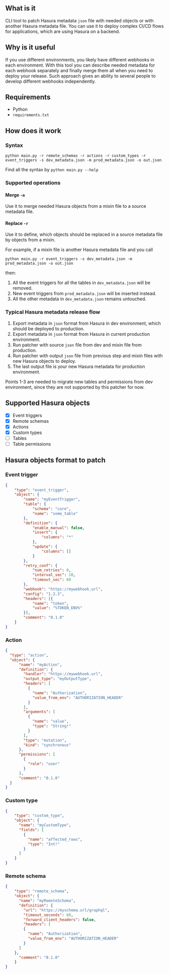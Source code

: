 ## What is it

CLI tool to patch Hasura metadata `json` file with needed objects or with another Hasura metadata file. You can use it to deploy complex CI/CD flows for applications, which are using Hasura on a backend.

## Why is it useful

If you use different environments, you likely have different webhooks in each environment. With this tool you can describe needed metadata for each webhook separately and finally merge them all when you need to deploy your release. Such approach gives an ability to several people to develop different webhooks independently.

## Requirements

- Python
- `requirements.txt`

## How does it work

### Syntax 

```shell
python main.py -r remote_schemas -r actions -r custom_types -r event_triggers -s dev_metadata.json -m prod_metadata.json -o out.json
```
Find all the syntax by `python main.py --help`

### Supported operations

#### Merge `-m`
Use it to merge needed Hasura objects from a mixin file to a source metadata file.

#### Replace `-r`

Use it to define, which objects should be replaced in a source metadata file by objects from a mixin. 

For example, if a mixin file is another Hasura metadata file and you call

```shell
python main.py -r event_triggers -s dev_metadata.json -m prod_metadata.json -o out.json
```

then:
1. All the event triggers for all the tables in `dev_metadata.json` will be removed.
2. New event triggers from `prod_metadata.json` will be inserted instead.
3. All the other metadata in `dev_metadata.json` remains untouched.

### Typical Hasura metadata release flow

1. Export metadata in `json` format from Hasura in dev environment, which should be deployed to production.
2. Export metadata in `json` format from Hasura in current production environment.
3. Run patcher with source `json` file from dev and mixin file from production.
4. Run patcher with output `json` file from previous step and mixin files with new Hasura objects to deploy.
5. The last output file is your new Hasura metadata for production environment. 

Points 1-3 are needed to migrate new tables and permissions from dev environment, since they are not supported by this patcher for now.

## Supported Hasura objects

* [x] Event triggers
* [x] Remote schemas
* [x] Actions
* [x] Custom types
* [ ] Tables
* [ ] Table permissions

## Hasura objects format to patch

### Event trigger

```json
{
    "type": "event_trigger",
    "object": {
        "name": "myEventTrigger",
        "table": {
            "schema": "core",
            "name": "some_table"
        },
        "definition": {
            "enable_manual": false,
            "insert": {
                "columns": "*"
            },
            "update": {
                "columns": []
            }
        },
        "retry_conf": {
            "num_retries": 0,
            "interval_sec": 10,
            "timeout_sec": 60
        },
        "webhook": "https://mywebhook.url",
        "config": "1.2.3",
        "headers": [{
            "name": "token",
            "value": "%TOKEN_ENV%"
        }],
        "comment": "0.1.0"
    }
}
```

### Action

```json
{
  "type": "action",
  "object": {
      "name": "myAction",
      "definition": {
        "handler": "https://mywebhook.url",
        "output_type": "myOutputType",
        "headers": [
          {
            "name": "Authorization",
            "value_from_env": "AUTHORIZATION_HEADER"
          }
        ],
        "arguments": [
          {
            "name": "value",
            "type": "String!"
          }
        ],
        "type": "mutation",
        "kind": "synchronous"
      },
      "permissions": [
        {
          "role": "user"
        }
      ],
      "comment": "0.1.0"
  }
}
```

### Custom type

```json
{
    "type": "custom_type",
    "object": {
      "name": "myCustomType",
      "fields": [
        {
          "name": "affected_rows",
          "type": "Int!"
        }
      ]
    }
}
```

### Remote schema

```json
{
    "type": "remote_schema",
    "object": {
      "name": "myRemoteSchema",
      "definition": {
        "url": "https://myschema.url/graphql",
        "timeout_seconds": 60,
        "forward_client_headers": false,
        "headers": [
        {
          "name": "Authorization",
          "value_from_env": "AUTHORIZATION_HEADER"
        }
      ]
    },
      "comment": "0.1.0"
    }
}
```
